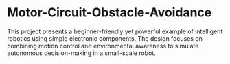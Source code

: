 # Motor-Circuit-Obstacle-Avoidance
This project presents a beginner-friendly yet powerful example of intelligent robotics using simple electronic components. The design focuses on combining motion control and environmental awareness to simulate autonomous decision-making in a small-scale robot.
